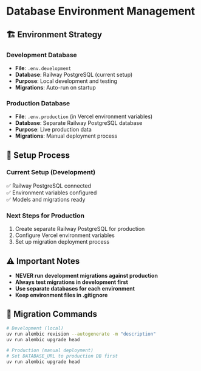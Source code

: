 # Database Environment Management

## 🏗️ Environment Strategy

### Development Database
- **File**: `.env.development` 
- **Database**: Railway PostgreSQL (current setup)
- **Purpose**: Local development and testing
- **Migrations**: Auto-run on startup

### Production Database  
- **File**: `.env.production` (in Vercel environment variables)
- **Database**: Separate Railway PostgreSQL database
- **Purpose**: Live production data
- **Migrations**: Manual deployment process

## 🔧 Setup Process

### Current Setup (Development)
✅ Railway PostgreSQL connected  
✅ Environment variables configured  
✅ Models and migrations ready  

### Next Steps for Production
1. Create separate Railway PostgreSQL for production
2. Configure Vercel environment variables
3. Set up migration deployment process

## ⚠️ Important Notes
- **NEVER run development migrations against production**
- **Always test migrations in development first**
- **Use separate databases for each environment**
- **Keep environment files in .gitignore**

## 🚀 Migration Commands

```bash
# Development (local)
uv run alembic revision --autogenerate -m "description"
uv run alembic upgrade head

# Production (manual deployment)
# Set DATABASE_URL to production DB first
uv run alembic upgrade head
```